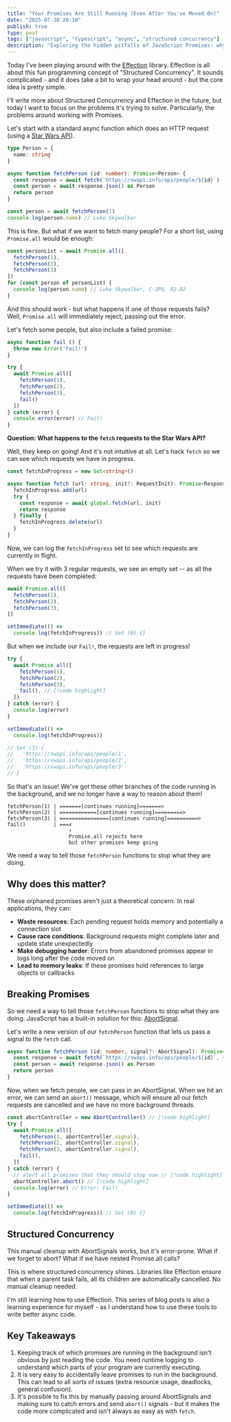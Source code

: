 ```yaml
---
title: "Your Promises Are Still Running (Even After You've Moved On)"
date: "2025-07-30 20:10"
publish: true
type: post
tags: ["javascript", "typescript", "async", "structured concurrency"]
description: "Exploring the hidden pitfalls of JavaScript Promises: why uncancelled promises can quietly keep running, how it can lead to subtle bugs, and what we can do about it."
---
```


Today I've been playing around with the [Effection](https://frontside.com/effection/) library. Effection is all about this fun programming concept of "Structured Concurrency". It sounds complicated - and it does take a bit to wrap your head around - but the core idea is pretty simple. 

I'll write more about Structured Concurrency and Effection in the future, but today I want to focus on the problems it's trying to solve. Particularly, the problems around working with Promises.

Let's start with a standard async function which does an HTTP request (using a [Star Wars API](https://swapi.info)).

```typescript
type Person = {
  name: string
}

async function fetchPerson (id: number): Promise<Person> {
  const response = await fetch(`https://swapi.info/api/people/${id}`)
  const person = await response.json() as Person
  return person
}

const person = await fetchPerson(1)
console.log(person.name) // Luke Skywalker
```

This is fine. But what if we want to fetch many people?
For a short list, using `Promise.all` would be enough:

```typescript
const personList = await Promise.all([
  fetchPerson(1),
  fetchPerson(2),
  fetchPerson(3)
])
for (const person of personList) {
  console.log(person.name) // Luke Skywalker, C-3PO, R2-D2
}
```

And this should work - but what happens if one of those requests fails?
Well, `Promise.all` will immediately reject, passing out the error.

Let's fetch some people, but also include a failed promise:

```typescript
async function fail () {
  throw new Error('Fail!')
}

try {
  await Promise.all([
    fetchPerson(1),
    fetchPerson(2),
    fetchPerson(3),
    fail()
  ])
} catch (error) {
  console.error(error) // Fail!
}
```

**Question: What happens to the `fetch` requests to the Star Wars API?**

Well, they keep on going! And it's not intuitive at all. 
Let's hack `fetch` so we can see which requests we have in progress.

```typescript
const fetchInProgress = new Set<string>()

async function fetch (url: string, init?: RequestInit): Promise<Response> {
  fetchInProgress.add(url)
  try {
    const response = await global.fetch(url, init)
    return response
  } finally {
    fetchInProgress.delete(url)
  }
}
```

Now, we can log the `fetchInProgress` set to see which requests are currently in flight.

When we try it with 3 regular requests, we see an empty set -- as all the requests have been completed:

```typescript
await Promise.all([
  fetchPerson(1),
  fetchPerson(2),
  fetchPerson(3),
])

setImmediate(() =>
  console.log(fetchInProgress)) // Set (0) {}
```

But when we include our `Fail!`, the requests are left in progress!

```typescript
try {
  await Promise.all([
    fetchPerson(1),
    fetchPerson(2),
    fetchPerson(3),
    fail(), // [!code highlight]
  ])
} catch (error) {
  console.log(error)
}

setImmediate(() =>
  console.log(fetchInProgress))

// Set (3) {
//   'https://swapi.info/api/people/1',
//   'https://swapi.info/api/people/2',
//   'https://swapi.info/api/people/3'
// }
```

So that's an issue! We've got these other branches of the code running in the background, and we no longer have a way to reason about them!


```
fetchPerson(1) | =======[continues running]=======>
fetchPerson(2) | ============[continues running]=========>
fetchPerson(3) | ================[continues running]==========>
fail()         | ===✗
                    ↑ 
                    Promise.all rejects here
                    but other promises keep going
```

We need a way to tell those `fetchPerson` functions to stop what they are doing.

## Why does this matter?

These orphaned promises aren't just a theoretical concern. In real applications, they can:
- **Waste resources**: Each pending request holds memory and potentially a connection slot
- **Cause race conditions**: Background requests might complete later and update state unexpectedly  
- **Make debugging harder**: Errors from abandoned promises appear in logs long after the code moved on
- **Lead to memory leaks**: If these promises hold references to large objects or callbacks

## Breaking Promises

So we need a way to tell those `fetchPerson` functions to stop what they are doing. JavaScript has a built-in solution for this: [AbortSignal](https://developer.mozilla.org/en-US/docs/Web/API/AbortSignal).

Let's write a new version of our `fetchPerson` function that lets us pass a signal to the `fetch` call.

```typescript
async function fetchPerson (id: number, signal?: AbortSignal): Promise<Person> {
  const response = await fetch(`https://swapi.info/api/people/${id}`, { signal })
  const person = await response.json() as Person
  return person
}
```

Now, when we fetch people, we can pass in an AbortSignal.
When we hit an error, we can send an `abort()` message, which will ensure all our fetch requests are cancelled and we have no more background threads. 

```typescript
const abortController = new AbortController() // [!code highlight]
try {
  await Promise.all([
    fetchPerson(1, abortController.signal),
    fetchPerson(2, abortController.signal),
    fetchPerson(3, abortController.signal),
    fail(),
  ])
} catch (error) {
  // alert all promises that they should stop now // [!code highlight]
  abortController.abort() // [!code highlight]
  console.log(error) // Error: Fail!
}

setImmediate(() =>
  console.log(fetchInProgress)) // Set (0) {}
```

## Structured Concurrency

This manual cleanup with AbortSignals works, but it's error-prone. What if we forget to abort? What if we have nested Promise.all calls?

This is where structured concurrency shines. Libraries like Effection ensure that when a parent task fails, all its children are automatically cancelled. No manual cleanup needed.

I'm still learning how to use Effection. This series of blog posts is also a learning experience for myself - as I understand how to use these tools to write better async code.

## Key Takeaways

1. Keeping track of which promises are running in the background isn't obvious by just reading the code. You need runtime logging to understand which parts of your program are currently executing.
2. It is very easy to accidentally leave promises to run in the background. This can lead to all sorts of issues (extra resource usage, deadlocks, general confusion).
3. It's possible to fix this by manually passing around AbortSignals and making sure to catch errors and send `abort()` signals - but it makes the code more complicated and isn't always as easy as with `fetch`.
